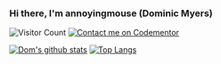 <h3 style="display:flex;justify-content: space-between;">
  <span>Hi there, I'm annoyingmouse (Dominic Myers)</span> 
  
</h3>

![Visitor Count](https://profile-counter.glitch.me/annoyingmouse/count.svg)
[![Contact me on Codementor](https://www.codementor.io/m-badges/annoyingmouse/im-a-cm-b.svg)](https://www.codementor.io/@annoyingmouse?refer=badge)

[![Dom's github stats](https://github-readme-stats.vercel.app/api?username=annoyingmouse&count_private=true&show_icons=true)](https://github.com/anuraghazra/github-readme-stats)
[![Top Langs](https://github-readme-stats.vercel.app/api/top-langs/?username=annoyingmouse&layout=compact)](https://github.com/anuraghazra/github-readme-stats)





<!--
**annoyingmouse/annoyingmouse** is a ✨ _special_ ✨ repository because its `README.md` (this file) appears on your GitHub profile.

Here are some ideas to get you started:

- 🔭 I’m currently working on ...
- 🌱 I’m currently learning ...
- 👯 I’m looking to collaborate on ...
- 🤔 I’m looking for help with ...
- 💬 Ask me about ...
- 📫 How to reach me: ...
- 😄 Pronouns: ...
- ⚡ Fun fact: ...
-->
